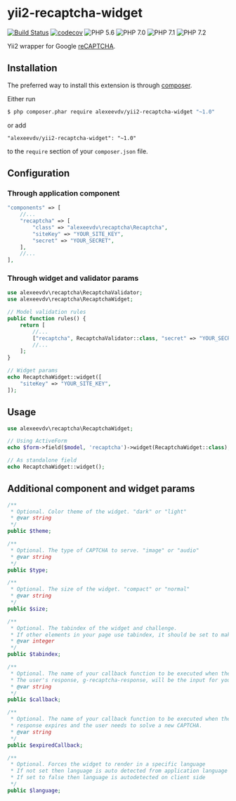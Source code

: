 yii2-recaptcha-widget
=====================

[![Build Status](https://travis-ci.org/alexeevdv/yii2-recaptcha-widget.svg?branch=master)](https://travis-ci.org/alexeevdv/yii2-recaptcha-widget) 
[![codecov](https://codecov.io/gh/alexeevdv/yii2-recaptcha-widget/branch/master/graph/badge.svg)](https://codecov.io/gh/alexeevdv/yii2-recaptcha-widget)
![PHP 5.6](https://img.shields.io/badge/PHP-5.6-green.svg)
![PHP 7.0](https://img.shields.io/badge/PHP-7.0-green.svg) 
![PHP 7.1](https://img.shields.io/badge/PHP-7.1-green.svg) 
![PHP 7.2](https://img.shields.io/badge/PHP-7.2-green.svg)


Yii2 wrapper for Google [reCAPTCHA](https://www.google.com/recaptcha).

## Installation

The preferred way to install this extension is through [composer](http://getcomposer.org/download/).

Either run

```bash
$ php composer.phar require alexeevdv/yii2-recaptcha-widget "~1.0"
```

or add

```
"alexeevdv/yii2-recaptcha-widget": "~1.0"
```

to the ```require``` section of your `composer.json` file.

## Configuration

### Through application component
```php
"components" => [
    //...
    "recaptcha" => [
        "class" => "alexeevdv\recaptcha\Recaptcha",
        "siteKey" => "YOUR_SITE_KEY",
        "secret" => "YOUR_SECRET",
    ],
    //...
],
```

### Through widget and validator params
```php
use alexeevdv\recaptcha\RecaptchaValidator;
use alexeevdv\recaptcha\RecaptchaWidget;

// Model validation rules
public function rules() {
    return [
        //...
        ["recaptcha", RecaptchaValidator::class, "secret" => "YOUR_SECRET"],
        //...
    ];
}

// Widget params
echo RecaptchaWidget::widget([
    "siteKey" => "YOUR_SITE_KEY",
]);
```

## Usage

```php
use alexeevdv\recaptcha\RecaptchaWidget;

// Using ActiveForm
echo $form->field($model, 'recaptcha')->widget(RecaptchaWidget::class);

// As standalone field
echo RecaptchaWidget::widget();

```

## Additional component and widget params

```php
/**
 * Optional. Color theme of the widget. "dark" or "light"
 * @var string
 */
public $theme;

/**       
 * Optional. The type of CAPTCHA to serve. "image" or "audio"
 * @var string
 */
public $type;

/**
 * Optional. The size of the widget. "compact" or "normal"
 * @var string
 */
public $size;

/**
 * Optional. The tabindex of the widget and challenge.
 * If other elements in your page use tabindex, it should be set to make user navigation easier.
 * @var integer
 */
public $tabindex;

/**
 * Optional. The name of your callback function to be executed when the user submits a successful CAPTCHA response.
 * The user's response, g-recaptcha-response, will be the input for your callback function.
 * @var string
 */
public $callback;

/**
 * Optional. The name of your callback function to be executed when the recaptcha
 * response expires and the user needs to solve a new CAPTCHA.
 * @var string
 */
public $expiredCallback;

/**
 * Optional. Forces the widget to render in a specific language
 * If not set then language is auto detected from application language
 * If set to false then language is autodetected on client side
 */
public $language;

```
